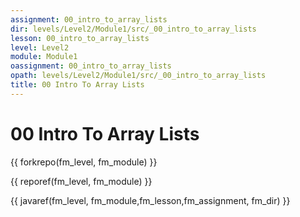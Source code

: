 ```yaml
---
assignment: 00_intro_to_array_lists
dir: levels/Level2/Module1/src/_00_intro_to_array_lists
lesson: 00_intro_to_array_lists
level: Level2
module: Module1
oassignment: 00_intro_to_array_lists
opath: levels/Level2/Module1/src/_00_intro_to_array_lists
title: 00 Intro To Array Lists
---
```

# 00 Intro To Array Lists

{{ forkrepo(fm_level, fm_module) }}

{{ reporef(fm_level, fm_module) }}




{{ javaref(fm_level, fm_module,fm_lesson,fm_assignment, fm_dir) }}

